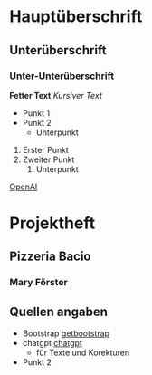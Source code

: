 # Hauptüberschrift
## Unterüberschrift
### Unter-Unterüberschrift

**Fetter Text**
*Kursiver Text*


- Punkt 1
- Punkt 2
  - Unterpunkt

1. Erster Punkt
2. Zweiter Punkt
   1. Unterpunkt


[OpenAI](https://www.openai.com)


# Projektheft

## Pizzeria Bacio
### Mary Förster

## Quellen angaben
- Bootstrap [getbootstrap](https://getbootstrap.com/)
- chatgpt [chatgpt](https://chatgpt.com/) 
  - für Texte und Korekturen
- Punkt 2
